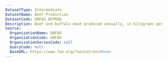 ```yaml
---
DatasetType: Intermediate
DatasetName: Beef Production
DatasetCode: UNFAO_BFPROD
Description: Beef and buffalo meat produced annually, in kilograms per person
Source:
  OrganizationName: UNFAO
  OrganizationCode: UNFAO
  OrganizationSeriesCode: null
  QueryCode: null
  BaseURL: https://www.fao.org/faostat/en/#home
---
```


